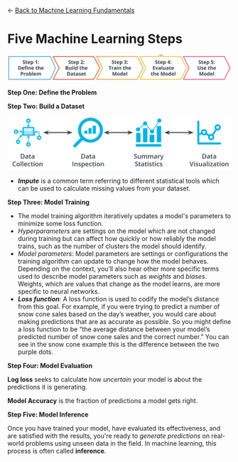 ← [Back to Machine Learning Fundamentals](../Machine%20learning%20fundamentals.md)

# Five Machine Learning Steps

![image.png](Five%20Machine%20Learning%20Steps/image.png)

**Step One: Define the Problem**

**Step Two: Build a Dataset**

![image.png](Five%20Machine%20Learning%20Steps/image%201.png)

- ***Impute*** is a common term referring to different statistical tools which can be used to calculate missing values from your dataset.

**Step Three: Model Training**

- The model training algorithm iteratively updates a model's parameters to minimize some loss function.
- *Hyperparameters* are settings on the model which are not changed during training but can affect how quickly or how reliably the model trains, such as the number of clusters the model should identify.
- *Model parameters*: Model parameters are settings or configurations the training algorithm can update to change how the model behaves. Depending on the context, you’ll also hear other more specific terms used to describe model parameters such as *weights* and *biases*. Weights, which are values that change as the model learns, are more specific to neural networks.
- ***Loss function**:* A loss function is used to codify the model’s distance from this goal. For example, if you were trying to predict a number of snow cone sales based on the day’s weather, you would care about making predictions that are as accurate as possible. So you might define a loss function to be “the average distance between your model’s predicted number of snow cone sales and the correct number.” You can see in the snow cone example this is the difference between the two purple dots.

**Step Four: Model Evaluation**

**Log loss** seeks to calculate how *uncertain* your model is about the predictions it is generating.

**Model Accuracy** is the fraction of predictions a model gets right.

**Step Five: Model Inference**

Once you have trained your model, have evaluated its effectiveness, and are satisfied with the results, you're ready to *generate predictions* on real-world problems using unseen data in the field. In machine learning, this process is often called **inference**.